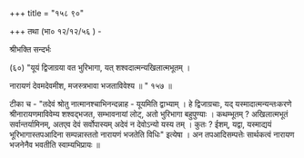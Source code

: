 +++
title = "१५८ ९०"

+++
तथा (भा० १२/१२/५६ ) - 

श्रीभक्ति सन्दर्भः 

(६०) "यूयं द्विजाग्रया वत भुरिभागा, यत् शश्वदात्मन्यखिलात्मभूतम् । 

नारायणं देवमदेवमीश, मजस्त्रभावा भजताविवेश्य ॥ " १५७ ॥ 

टीका च - "तदेवं श्रोतु नात्मानश्चाभिनन्दन्नाह - यूयमिति द्वाभ्याम् । हे द्विजाग्रचाः, यद् यस्मादात्मन्यन्तःकरणे श्रीनारायणमाविवेम्य शश्वद्भजत, सम्भावनायां लोट्, अतो भुरिभागा बहुपुण्याः । कथम्भूतम् ? अखिलात्मभूतं सर्वान्तर्यामिनम्, अतएव देवं सर्वोपास्यम् अदेवं न देवोऽन्यो यस्य तम् । कुतः ? ईशम्, यद्वा, यस्माद्ययं भूरिभागास्तपआदिना सम्पन्नास्ततो नारायणं भजतेति विधिः" इत्येषा । अन तपआदिसम्पत्तेः सार्थकत्वं नारायण भजनेनैव भवतीति स्वाम्यभिप्रायः ॥ 
